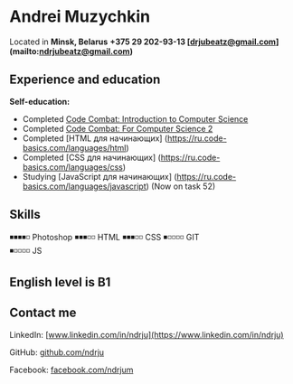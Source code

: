 # Andrei Muzychkin

Located in **Minsk, Belarus**
**+375 29 202-93-13
[drjubeatz@gmail.com] (mailto:ndrjubeatz@gmail.com)**

## Experience and education
**Self-education:**
* Completed [Code Combat: Introduction to Computer Science](https://codecombat.com/certificates/5f4f798e3bca4b00a2aa7796?class=5eb9eb792fa0ed0029deac8d&course=560f1a9f22961295f9427742&course-instance=5eb9eb792fa0ed0029deac90)
* Completed [Code Combat: For Computer Science 2](https://codecombat.com/certificates/5f4f798e3bca4b00a2aa7796?class=5eb9eb792fa0ed0029deac8d&course=5632661322961295f9428638&course-instance=5f01ef5e1e0410005dcc9d69)
* Completed [HTML для начинающих] (https://ru.code-basics.com/languages/html)
* Completed [CSS для начинающих] (https://ru.code-basics.com/languages/css)
* Studying [JavaScript для начинающих] (https://ru.code-basics.com/languages/javascript) (Now on task 52)

## Skills
 
◾◾◾◾◽ Photoshop
◾◾◾◽◽ HTML
◾◾◾◽◽ CSS
◾◽◽◽◽ GIT  
◾◽◽◽◽ JS

## English level is B1

## Contact me

LinkedIn: [www.linkedin.com/in/ndrju](https://www.linkedin.com/in/ndrju)

GitHub: [github.com/ndrju](https://github.com/ndrju)

Facebook: [facebook.com/ndrjum](https://www.facebook.com/ndrjum)